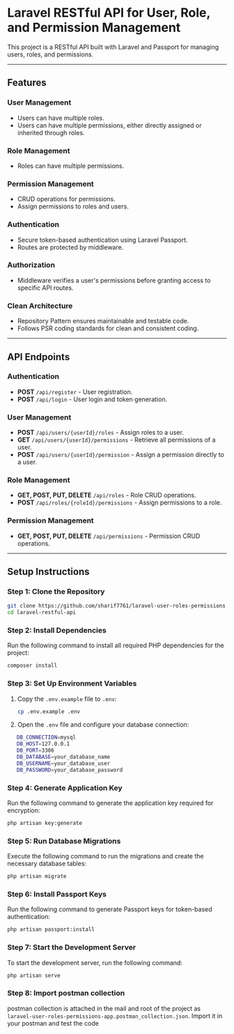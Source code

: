 # **Laravel RESTful API for User, Role, and Permission Management**

This project is a RESTful API built with Laravel  and Passport for managing users, roles, and permissions.

---

## **Features**

### **User Management**
- Users can have multiple roles.
- Users can have multiple permissions, either directly assigned or inherited through roles.

### **Role Management**
- Roles can have multiple permissions.

### **Permission Management**
- CRUD operations for permissions.
- Assign permissions to roles and users.

### **Authentication**
- Secure token-based authentication using Laravel Passport.
- Routes are protected by middleware.

### **Authorization**
- Middleware verifies a user's permissions before granting access to specific API routes.

### **Clean Architecture**
- Repository Pattern ensures maintainable and testable code.
- Follows PSR coding standards for clean and consistent coding.

---

## **API Endpoints**

### **Authentication**
- **POST** `/api/register` - User registration.
- **POST** `/api/login` - User login and token generation.

### **User Management**
- **POST** `/api/users/{userId}/roles` - Assign roles to a user.
- **GET** `/api/users/{userId}/permissions` - Retrieve all permissions of a user.
- **POST** `/api/users/{userId}/permission` - Assign a permission directly to a user.

### **Role Management**
- **GET, POST, PUT, DELETE** `/api/roles` - Role CRUD operations.
- **POST** `/api/roles/{roleId}/permissions` - Assign permissions to a role.

### **Permission Management**
- **GET, POST, PUT, DELETE** `/api/permissions` - Permission CRUD operations.

---

## **Setup Instructions**

### **Step 1: Clone the Repository**
```bash
git clone https://github.com/sharif7761/laravel-user-roles-permissions.git
cd laravel-restful-api
```

### **Step 2: Install Dependencies**
Run the following command to install all required PHP dependencies for the project:

```bash
composer install
```
### **Step 3: Set Up Environment Variables**

1. Copy the `.env.example` file to `.env`:
   ```bash
   cp .env.example .env
   ```
2. Open the `.env` file and configure your database connection:
```bash
   DB_CONNECTION=mysql
   DB_HOST=127.0.0.1
   DB_PORT=3306
   DB_DATABASE=your_database_name
   DB_USERNAME=your_database_user
   DB_PASSWORD=your_database_password
```

### **Step 4: Generate Application Key**

Run the following command to generate the application key required for encryption:
```bash
php artisan key:generate
```
### **Step 5: Run Database Migrations**

Execute the following command to run the migrations and create the necessary database tables:

```bash
php artisan migrate
```


### **Step 6: Install Passport Keys**

Run the following command to generate Passport keys for token-based authentication:

```bash
php artisan passport:install
```
### **Step 7: Start the Development Server**

To start the development server, run the following command:

```bash
php artisan serve
```

### **Step 8: Import postman collection**
postman collection is attached in the mail and root of the project as `laravel-user-roles-permissions-app.postman_collection.json`. Import it in your postman and test the code
